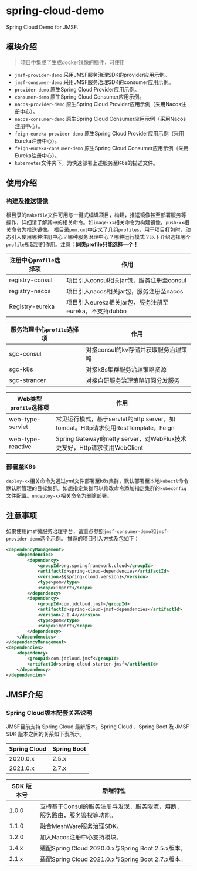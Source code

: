 # spring-cloud-demo
Spring Cloud Demo for JMSF.

## 模块介绍
> 项目中集成了生成docker镜像的插件，可使用
- `jmsf-provider-demo` 采用JMSF服务治理SDK的provider应用示例。
- `jmsf-consumer-demo` 采用JMSF服务治理SDK的consumer应用示例。
- `provider-demo` 原生Spring Cloud Provider应用示例。
- `consumer-demo` 原生Spring Cloud Consumer应用示例。
- `nacos-provider-demo` 原生Spring Cloud Provider应用示例（采用Nacos注册中心）。
- `nacos-consumer-demo` 原生Spring Cloud Consumer应用示例（采用Nacos注册中心）。
- `feign-eureka-provider-demo` 原生Spring Cloud Provider应用示例（采用Eureka注册中心）。
- `feign-eureka-consumer-demo` 原生Spring Cloud Consumer应用示例（采用Eureka注册中心）。
- `kubernetes`文件夹下，为快速部署上述服务至K8s的描述文件。

## 使用介绍

### 构建及推送镜像
根目录的`Makefile`文件可用与一键式编译项目，构建，推送镜像甚至部署服务等操作，详细请了解其中的相关命令。如`image-xx`相关命令为构建镜像，`push-xx`相关命令为推送镜像。
根目录`pom.xml`中定义了几组`profiles`，用于项目打包时，动态引入使用哪种注册中心？哪种服务治理中心？哪种运行模式？以下介绍选择哪个`profile`所起到的作用。注意：**同类profile只能选择一个！**

| 注册中心`profile`选择项 | 作用                                                   |
| ----------------------- | ------------------------------------------------------ |
| registry-consul         | 项目引入consul相关jar包，服务注册至consul              |
| registry-nacos          | 项目引入nacos相关jar包，服务注册至nacos                |
| Registry-eureka         | 项目引入eureka相关jar包，服务注册至eureka，不支持dubbo |

| 服务治理中心`profile`选择项 | 作用                                 |
| --------------------------- | ------------------------------------ |
| sgc-consul                  | 对接consul的kv存储并获取服务治理策略 |
| sgc-k8s                     | 对接k8s集群服务治理策略资源          |
| sgc-strancer                | 对接自研服务治理策略订阅分发服务     |

| Web类型`profile`选择项 | 作用                                                         |
|-------------------| ------------------------------------------------------------ |
| web-type-servlet  | 常见运行模式，基于servlet的http server，如tomcat。Http请求使用RestTemplate，Feign |
| web-type-reactive | Spring Gateway的netty server，对WebFlux技术更友好，Http请求使用WebClient |

### 部署至K8s

`deploy-xx`相关命令为通过yml文件部署至k8s集群，默认部署至本地`kubectl`命令默认所管理的目标集群。如想指定集群可以修改命令添加指定集群的`kubeconfig`文件配置。`undeploy-xx`相关命令为删除部署。

## 注意事项
如果使用jmsf微服务治理平台，请重点参照`jmsf-consumer-demo`和`jmsf-provider-demo`两个示例。
推荐的项目引入方式及包如下：
```xml
<dependencyManagement>
    <dependencies>
        <dependency>
            <groupId>org.springframework.cloud</groupId>
            <artifactId>spring-cloud-dependencies</artifactId>
            <version>${spring-cloud.version}</version>
            <type>pom</type>
            <scope>import</scope>
        </dependency>
        <dependency>
            <groupId>com.jdcloud.jmsf</groupId>
            <artifactId>spring-cloud-jmsf-dependencies</artifactId>
            <version>2.1.4</version>
            <type>pom</type>
            <scope>import</scope>
        </dependency>
    </dependencies>
</dependencyManagement>
<dependencies>
    <dependency>
        <groupId>com.jdcloud.jmsf</groupId>
        <artifactId>spring-cloud-starter-jmsf</artifactId>
    </dependency>
</dependencies>
```

## JMSF介绍

### Spring Cloud版本配套关系说明
JMSF目前支持 Spring Cloud 最新版本。Spring Cloud 、Spring Boot 及 JMSF SDK 版本之间的关系如下表所示。

| Spring Cloud | Spring Boot |
| ------------ | ----------- |
| 2020.0.x     | 2.5.x       |
| 2021.0.x     | 2.7.x       |

| SDK 版本号 | 新增特性                                                     |
|---------| ------------------------------------------------------------ |
| 1.0.0   | 支持基于Consul的服务注册与发现，服务限流，熔断，服务路由，服务鉴权等功能。 |
| 1.1.0   | 融合MeshWare服务治理SDK。                                    |
| 1.2.0   | 加入Nacos注册中心支持模块。                                  |
| 1.4.x   | 适配Spring Cloud 2020.0.x与Spring Boot 2.5.x版本。           |
| 2.1.x   | 适配Spring Cloud 2021.0.x与Spring Boot 2.7.x版本。           |